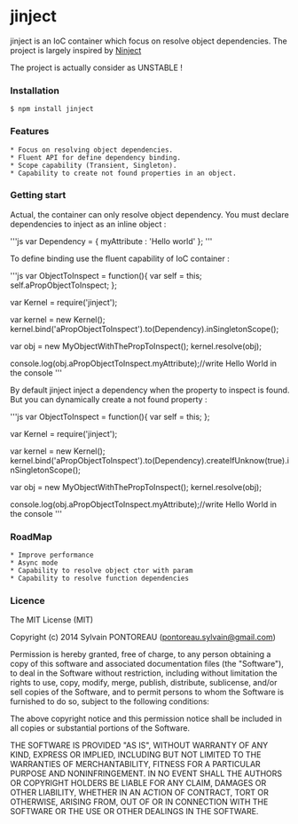 jinject
=======

jinject is an IoC container which focus on resolve object dependencies.
The project is largely inspired by [Ninject](https://github.com/ninject/ninject)

The project is actually consider as UNSTABLE !


### Installation

    $ npm install jinject


### Features

    * Focus on resolving object dependencies.
    * Fluent API for define dependency binding.
    * Scope capability (Transient, Singleton).
    * Capability to create not found properties in an object.


### Getting start

Actual, the container can only resolve object dependency.
You must declare dependencies to inject as an inline object :

'''js
var Dependency = {
    myAttribute : 'Hello world'
};
'''

To define binding use the fluent capability of IoC container :

'''js
var ObjectToInspect = function(){
    var self = this;
    self.aPropObjectToInspect;
};

var Kernel = require('jinject');

var kernel = new Kernel();
kernel.bind('aPropObjectToInspect').to(Dependency).inSingletonScope();

var obj = new MyObjectWithThePropToInspect();
kernel.resolve(obj);

console.log(obj.aPropObjectToInspect.myAttribute);//write Hello World in the console
'''

By default jinject inject a dependency when the property to inspect is found. But you can dynamically create a not found property :

'''js
var ObjectToInspect = function(){
    var self = this;
};

var Kernel = require('jinject');

var kernel = new Kernel();
kernel.bind('aPropObjectToInspect').to(Dependency).createIfUnknow(true).inSingletonScope();

var obj = new MyObjectWithThePropToInspect();
kernel.resolve(obj);

console.log(obj.aPropObjectToInspect.myAttribute);//write Hello World in the console
'''


### RoadMap

    * Improve performance
    * Async mode
    * Capability to resolve object ctor with param
    * Capability to resolve function dependencies


### Licence

The MIT License (MIT)

Copyright (c) 2014 Sylvain PONTOREAU (pontoreau.sylvain@gmail.com)

Permission is hereby granted, free of charge, to any person obtaining a copy of
this software and associated documentation files (the "Software"), to deal in
the Software without restriction, including without limitation the rights to
use, copy, modify, merge, publish, distribute, sublicense, and/or sell copies of
the Software, and to permit persons to whom the Software is furnished to do so,
subject to the following conditions:

The above copyright notice and this permission notice shall be included in all
copies or substantial portions of the Software.

THE SOFTWARE IS PROVIDED "AS IS", WITHOUT WARRANTY OF ANY KIND, EXPRESS OR
IMPLIED, INCLUDING BUT NOT LIMITED TO THE WARRANTIES OF MERCHANTABILITY, FITNESS
FOR A PARTICULAR PURPOSE AND NONINFRINGEMENT. IN NO EVENT SHALL THE AUTHORS OR
COPYRIGHT HOLDERS BE LIABLE FOR ANY CLAIM, DAMAGES OR OTHER LIABILITY, WHETHER
IN AN ACTION OF CONTRACT, TORT OR OTHERWISE, ARISING FROM, OUT OF OR IN
CONNECTION WITH THE SOFTWARE OR THE USE OR OTHER DEALINGS IN THE SOFTWARE.


